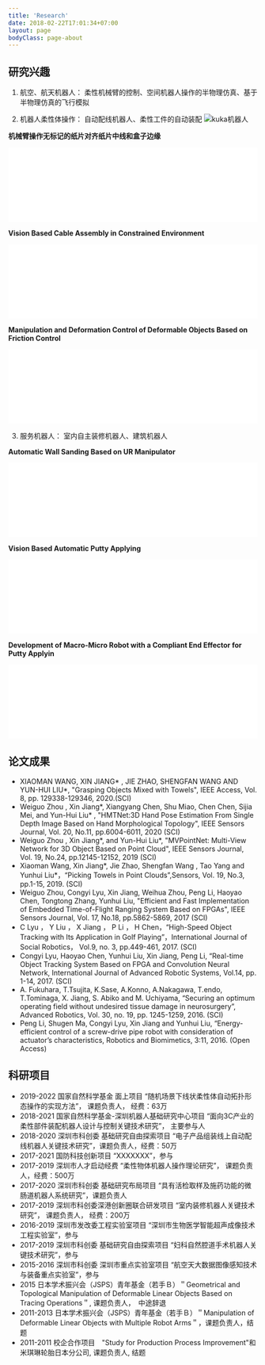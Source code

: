 ```yaml
---
title: 'Research'
date: 2018-02-22T17:01:34+07:00
layout: page
bodyClass: page-about
---
```



## 研究兴趣

1. 航空、航天机器人：
柔性机械臂的控制、空间机器人操作的半物理仿真、基于半物理仿真的飞行模拟


2. 机器人柔性体操作：
自动配线机器人、柔性工件的自动装配
![kuka机器人](https://i.loli.net/2021/07/09/TAXE3hmJugNevwB.png)  

**机械臂操作无标记的纸片对齐纸片中线和盒子边缘**
<iframe  src="//player.bilibili.com/player.html?aid=376526176&bvid=BV1Ao4y1X7mt&cid=365353139&page=1" scrolling="no" border="0" frameborder="no" framespacing="0" allowfullscreen="true" width="100%" height="600" > </iframe>

**Vision Based Cable Assembly in Constrained Environment**
<iframe src="//player.bilibili.com/player.html?aid=504103592&bvid=BV1ag411T7J7&cid=365309084&page=1" scrolling="no" border="0" frameborder="no" framespacing="0" allowfullscreen="true" width="100%" height="600"> </iframe>  

**Manipulation and Deformation Control of Deformable Objects Based on Friction Control**
<iframe src="//player.bilibili.com/player.html?aid=461547644&bvid=BV1pL411W7f8&cid=365350084&page=1" scrolling="no" border="0" frameborder="no" framespacing="0" allowfullscreen="true" width="100%" height="600"> </iframe>



3. 服务机器人：
室内自主装修机器人、建筑机器人

**Automatic Wall Sanding Based on UR Manipulator**
<iframe src="//player.bilibili.com/player.html?aid=504071890&bvid=BV1Ag411g7K7&cid=365351415&page=1" scrolling="no" border="0" frameborder="no" framespacing="0" allowfullscreen="true" width="100%" height="600"> </iframe>

**Vision Based Automatic Putty Applying**
<iframe src="//player.bilibili.com/player.html?aid=504073715&bvid=BV1wg411g7xK&cid=365347557&page=1" scrolling="no" border="0" frameborder="no" framespacing="0" allowfullscreen="true" width="100%" height="600"> </iframe>

**Development of Macro-Micro Robot with a Compliant End Effector for Putty Applyin**
<iframe src="//player.bilibili.com/player.html?aid=888969315&bvid=BV1nK4y1M7SM&cid=364457792&page=1" scrolling="no" border="0" frameborder="no" framespacing="0" allowfullscreen="true" width="100%" height="600"> </iframe>


## 论文成果


- XIAOMAN WANG, XIN JIANG* , JIE ZHAO, SHENGFAN WANG AND YUN-HUI LIU*, "Grasping Objects Mixed with Towels", IEEE Access, Vol. 8, pp. 129338-129346, 2020.(SCI)
- Weiguo Zhou , Xin Jiang*, Xiangyang Chen, Shu Miao, Chen Chen, Sijia Mei, and Yun-Hui Liu* , "HMTNet:3D Hand Pose Estimation From Single Depth Image Based on Hand Morphological Topology", IEEE Sensors Journal, Vol. 20, No.11, pp.6004-6011, 2020 (SCI)
- Weiguo Zhou , Xin Jiang*, and Yun-Hui Liu*, "MVPointNet: Multi-View Network for 3D Object Based on Point Cloud", IEEE Sensors Journal, Vol. 19, No.24, pp.12145-12152, 2019 (SCI)
- Xiaoman Wang, Xin Jiang*, Jie Zhao, Shengfan Wang , Tao Yang and Yunhui Liu*，“Picking Towels in Point Clouds”,Sensors, Vol. 19, No.3, pp.1-15, 2019. (SCI)
- Weiguo Zhou, Congyi Lyu, Xin Jiang, Weihua Zhou, Peng Li, Haoyao Chen, Tongtong Zhang, Yunhui Liu, "Efficient and Fast Implementation of Embedded Time-of-Flight Ranging System Based on FPGAs", IEEE Sensors Journal, Vol. 17, No.18, pp.5862-5869, 2017 (SCI)
- C Lyu ， Y Liu ， X Jiang ， P Li ， H Chen，“High-Speed Object Tracking with Its Application in Golf Playing”，International Journal of Social Robotics， Vol.9, no. 3, pp.449-461, 2017. (SCI)
- Congyi Lyu, Haoyao Chen, Yunhui Liu, Xin Jiang, Peng Li, “Real-time Object Tracking System Based on FPGA and Convolution Neural Network, International Journal of Advanced Robotic Systems, Vol.14, pp. 1-14, 2017. (SCI)
- A. Fukuhara, T.Tsujita, K.Sase, A.Konno, A.Nakagawa, T.endo, T.Tominaga, X. Jiang, S. Abiko and M. Uchiyama, “Securing an optimum operating field without undesired tissue damage in neurosurgery”, Advanced Robotics, Vol. 30, no. 19, pp. 1245-1259, 2016. (SCI)
- Peng Li, Shugen Ma, Congyi Lyu, Xin Jiang and Yunhui Liu, “Energy-efficient control of a screw-drive pipe robot with consideration of actuator’s characteristics, Robotics and Biomimetics, 3:11, 2016. (Open Access)

## 科研项目

- 2019-2022 国家自然科学基金 面上项目 “随机场景下线状柔性体自动拓扑形态操作的实现方法”， 课题负责人， 经费：63万
- 2018-2021 国家自然科学基金-深圳机器人基础研究中心项目 “面向3C产业的柔性部件装配机器人设计与控制关键技术研究”， 主要参与人
- 2018-2020 深圳市科创委 基础研究自由探索项目 “电子产品组装线上自动配线机器人关键技术研究”，课题负责人，经费：50万
- 2017-2021 国防科技创新项目 “XXXXXXX”，参与
- 2017-2019 深圳市人才启动经费 “柔性物体机器人操作理论研究”， 课题负责人，经费：500万
- 2017-2020 深圳市科创委 基础研究布局项目 “具有活检取样及施药功能的微肠道机器人系统研究”，课题负责人
- 2017-2019 深圳市科创委深港创新圈联合研发项目 “室内装修机器人关键技术研究”， 课题负责人， 经费：200万
- 2016-2019 深圳市发改委工程实验室项目 “深圳市生物医学智能超声成像技术工程实验室”，参与
- 2017-2019 深圳市科创委 基础研究自由探索项目 “妇科自然腔道手术机器人关键技术研究”，参与
- 2015-2016 深圳市科创委 深圳市重点实验室项目 “航空天大数据图像感知技术与装备重点实验室”，参与
- 2015 日本学术振兴会（JSPS）青年基金（若手Ｂ）＂Geometrical and Topological Manipulation of Deformable Linear Objects Based on Tracing Operations＂, 课题负责人，　中途辞退
- 2011-2013 日本学术振兴会（JSPS）青年基金（若手Ｂ）＂Manipulation of Deformable Linear Objects with Multiple Robot Arms＂，课题负责人，结题
- 2011-2011 校企合作项目　"Study for Production Process Improvement"和米琪琳轮胎日本分公司, 课题负责人, 结题
